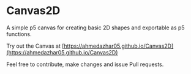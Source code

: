 # Canvas2D
A simple p5 canvas for creating basic 2D shapes and exportable as p5 functions.

Try out the Canvas at [https://ahmedazhar05.github.io/Canvas2D](https://ahmedazhar05.github.io/Canvas2D)

Feel free to contribute, make changes and issue Pull requests.
